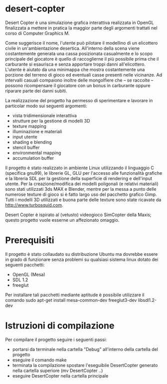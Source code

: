 desert-copter
=============

Desert Copter è una simulazione grafica interattiva realizzata in OpenGL finalizzata a mettere in pratica la maggior parte degli argomenti trattati nel corso di Computer Graphics M.

Come suggerisce il nome, l'utente può pilotare il modellino di un elicottero civile in un'ambientazione desertica. All'interno della scena viene costantemente generata una cassa posizionata casualmente e lo scopo principale del giocatore è quello di raccoglierne il più possibile prima che il carburante si esaurisca e senza apportare troppi danni all'elicottero. L'utente è aiutato da una minimappa che mostra costantemente una porzione del terreno di gioco ed eventuali casse presenti nelle vicinanze. Ad intervalli casuali compaiono inoltre delle mongolfiere che – se raccolte – possono ricompensare il giocatore con un bonus in carburante oppure riparare parte dei danni subiti.

La realizzazione del progetto ha permesso di sperimentare e lavorare in particolar modo sui seguenti argomenti:
- vista tridimensionale interattiva
- strutture per la gestione di modelli 3D
- texture mapping
- illuminazione e materiali
- input utente
- shading e blending
- stencil buffer
- environmental mapping
- accumulation buffer

Il progetto è stato realizzato in ambiente Linux utilizzando il linguaggio C (specifica gnu99), le librerie GL, GLU per l'accesso alle funzionalità grafiche e la libreria SDL per la gestione della superficie di rendering e dell'input utente.
Per la creazione/modifica dei modelli poligonali (e relativi materiali) sono stati utilizzati 3ds MAX e Blender, mentre per la messa a punto delle numerose texture di gioco si è fatto largo uso del pacchetto grafico Gimp.
Tutti i modelli 3D utilizzati e buona parte delle texture sono state ricavate da http://www.turbosquid.com.

Desert Copter è ispirato al (vetusto) videogioco SimCopter della Maxis; questo progetto vuole esserne un affezionato omaggio.

Prerequisiti
============

Il progetto è stato collaudato su distribuzione Ubuntu ma dovrebbe essere in grado di funzionare senza problemi su qualsiasi sistema linux dotato dei seguenti pacchetti:
- OpenGL (Mesa)
- SDL 1.2
- freeglut

Per installare tali pacchetti mediante aptitude è possibile utilizzare il comando
sudo apt-get install mesa-common-dev freeglut3-dev libsdl1.2-dev

Istruzioni di compilazione
==========================

Per compilare il progetto seguire i seguenti passi:
- portarsi da terminale nella cartella "Debug" all'interno della cartella del progetto
- eseguire il comando make
- terminata la compilazione spostare l'eseguibile DesertCopter generato nella cartella superiore
  (mv DesertCopter ..)
- eseguire DesertCopter nella cartella principale
